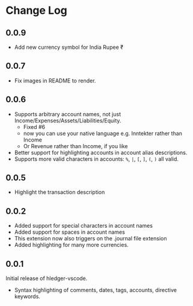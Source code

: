 # Change Log

## 0.0.9

- Add new currency symbol for India Rupee ₹

## 0.0.7

- Fix images in README to render.

## 0.0.6

- Supports arbitrary account names, not just Income/Expenses/Assets/Liabilities/Equity.
   - Fixed #6
   - now you can use your native language e.g. Inntekter rather than Income
   - Or Revenue rather than Income, if you like
- Better support for highlighting accounts in account alias descriptions.
- Supports more valid characters in accounts: `%`, `|`, `[`, `]`, `(`, `)` all valid.

## 0.0.5

- Highlight the transaction description

## 0.0.2

- Added support for special characters in account names
- Added support for spaces in account names
- This extension now also triggers on the .journal file extension
- Added highlighting for many more currencies.

## 0.0.1

Initial release of hledger-vscode.
- Syntax highlighting of comments, dates, tags, accounts, directive keywords.
